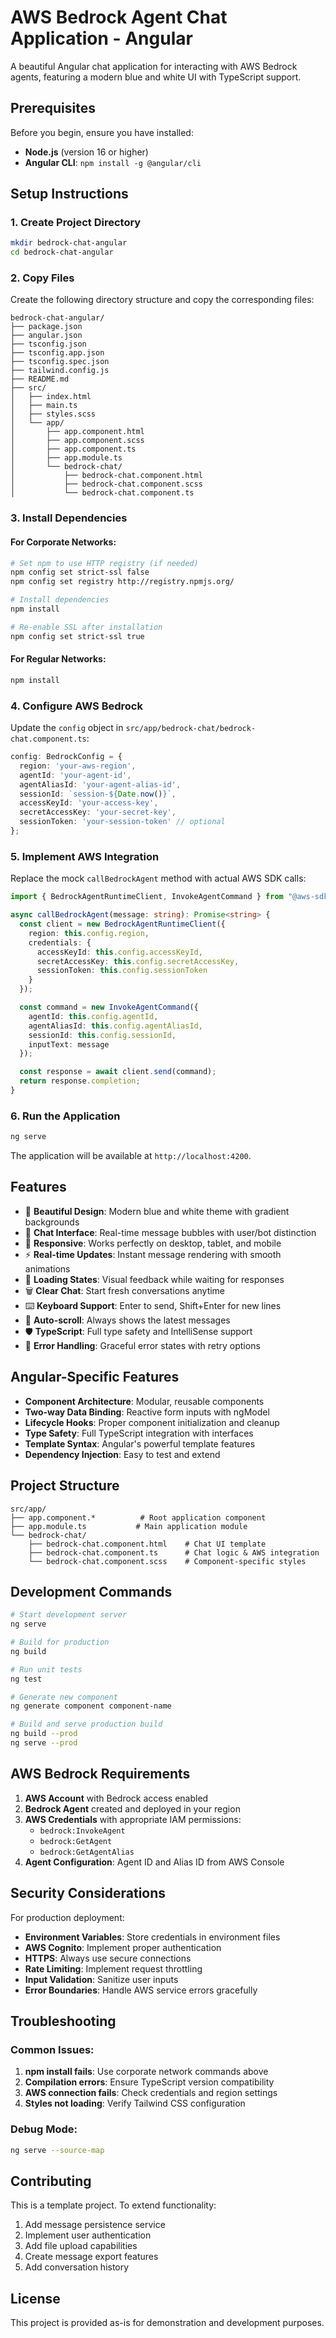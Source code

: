 # AWS Bedrock Agent Chat Application - Angular

A beautiful Angular chat application for interacting with AWS Bedrock agents, featuring a modern blue and white UI with TypeScript support.

## Prerequisites

Before you begin, ensure you have installed:
- **Node.js** (version 16 or higher)
- **Angular CLI**: `npm install -g @angular/cli`

## Setup Instructions

### 1. Create Project Directory
```bash
mkdir bedrock-chat-angular
cd bedrock-chat-angular
```

### 2. Copy Files
Create the following directory structure and copy the corresponding files:

```
bedrock-chat-angular/
├── package.json
├── angular.json
├── tsconfig.json
├── tsconfig.app.json
├── tsconfig.spec.json
├── tailwind.config.js
├── README.md
├── src/
│   ├── index.html
│   ├── main.ts
│   ├── styles.scss
│   └── app/
│       ├── app.component.html
│       ├── app.component.scss
│       ├── app.component.ts
│       ├── app.module.ts
│       └── bedrock-chat/
│           ├── bedrock-chat.component.html
│           ├── bedrock-chat.component.scss
│           └── bedrock-chat.component.ts
```

### 3. Install Dependencies

#### For Corporate Networks:
```bash
# Set npm to use HTTP registry (if needed)
npm config set strict-ssl false
npm config set registry http://registry.npmjs.org/

# Install dependencies
npm install

# Re-enable SSL after installation
npm config set strict-ssl true
```

#### For Regular Networks:
```bash
npm install
```

### 4. Configure AWS Bedrock
Update the `config` object in `src/app/bedrock-chat/bedrock-chat.component.ts`:

```typescript
config: BedrockConfig = {
  region: 'your-aws-region',
  agentId: 'your-agent-id',
  agentAliasId: 'your-agent-alias-id',
  sessionId: `session-${Date.now()}`,
  accessKeyId: 'your-access-key',
  secretAccessKey: 'your-secret-key',
  sessionToken: 'your-session-token' // optional
};
```

### 5. Implement AWS Integration
Replace the mock `callBedrockAgent` method with actual AWS SDK calls:

```typescript
import { BedrockAgentRuntimeClient, InvokeAgentCommand } from "@aws-sdk/client-bedrock-agent-runtime";

async callBedrockAgent(message: string): Promise<string> {
  const client = new BedrockAgentRuntimeClient({
    region: this.config.region,
    credentials: {
      accessKeyId: this.config.accessKeyId,
      secretAccessKey: this.config.secretAccessKey,
      sessionToken: this.config.sessionToken
    }
  });

  const command = new InvokeAgentCommand({
    agentId: this.config.agentId,
    agentAliasId: this.config.agentAliasId,
    sessionId: this.config.sessionId,
    inputText: message
  });

  const response = await client.send(command);
  return response.completion;
}
```

### 6. Run the Application
```bash
ng serve
```

The application will be available at `http://localhost:4200`.

## Features

- 🎨 **Beautiful Design**: Modern blue and white theme with gradient backgrounds
- 💬 **Chat Interface**: Real-time message bubbles with user/bot distinction
- 📱 **Responsive**: Works perfectly on desktop, tablet, and mobile
- ⚡ **Real-time Updates**: Instant message rendering with smooth animations
- 🔄 **Loading States**: Visual feedback while waiting for responses
- 🗑️ **Clear Chat**: Start fresh conversations anytime
- ⌨️ **Keyboard Support**: Enter to send, Shift+Enter for new lines
- 📜 **Auto-scroll**: Always shows the latest messages
- 🛡️ **TypeScript**: Full type safety and IntelliSense support
- 🎯 **Error Handling**: Graceful error states with retry options

## Angular-Specific Features

- **Component Architecture**: Modular, reusable components
- **Two-way Data Binding**: Reactive form inputs with ngModel
- **Lifecycle Hooks**: Proper component initialization and cleanup
- **Type Safety**: Full TypeScript integration with interfaces
- **Template Syntax**: Angular's powerful template features
- **Dependency Injection**: Easy to test and extend

## Project Structure

```
src/app/
├── app.component.*          # Root application component
├── app.module.ts           # Main application module
└── bedrock-chat/
    ├── bedrock-chat.component.html    # Chat UI template
    ├── bedrock-chat.component.ts      # Chat logic & AWS integration
    └── bedrock-chat.component.scss    # Component-specific styles
```

## Development Commands

```bash
# Start development server
ng serve

# Build for production
ng build

# Run unit tests
ng test

# Generate new component
ng generate component component-name

# Build and serve production build
ng build --prod
ng serve --prod
```

## AWS Bedrock Requirements

1. **AWS Account** with Bedrock access enabled
2. **Bedrock Agent** created and deployed in your region
3. **AWS Credentials** with appropriate IAM permissions:
   - `bedrock:InvokeAgent`
   - `bedrock:GetAgent`
   - `bedrock:GetAgentAlias`
4. **Agent Configuration**: Agent ID and Alias ID from AWS Console

## Security Considerations

For production deployment:

- **Environment Variables**: Store credentials in environment files
- **AWS Cognito**: Implement proper authentication
- **HTTPS**: Always use secure connections
- **Rate Limiting**: Implement request throttling
- **Input Validation**: Sanitize user inputs
- **Error Boundaries**: Handle AWS service errors gracefully

## Troubleshooting

### Common Issues:

1. **npm install fails**: Use corporate network commands above
2. **Compilation errors**: Ensure TypeScript version compatibility
3. **AWS connection fails**: Check credentials and region settings
4. **Styles not loading**: Verify Tailwind CSS configuration

### Debug Mode:
```bash
ng serve --source-map
```

## Contributing

This is a template project. To extend functionality:

1. Add message persistence service
2. Implement user authentication
3. Add file upload capabilities
4. Create message export features
5. Add conversation history

## License

This project is provided as-is for demonstration and development purposes.